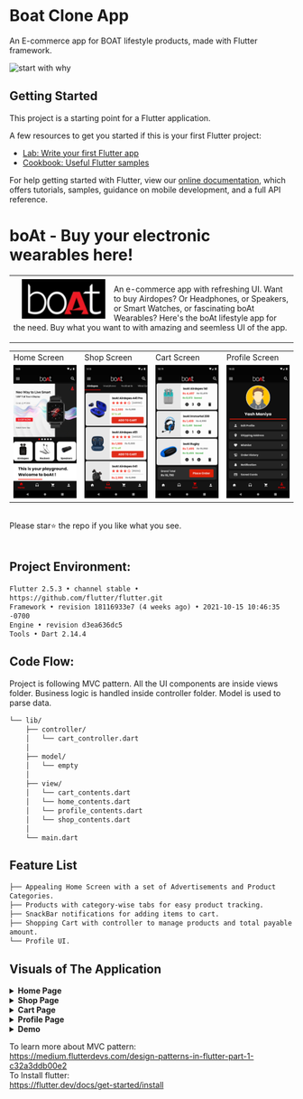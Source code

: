 # Boat Clone App 
An E-commerce app for BOAT lifestyle products, made with Flutter framework.

![start with why](https://img.shields.io/badge/status-in%20progress-brightgreen.svg?style=flat)

## Getting Started

This project is a starting point for a Flutter application.

A few resources to get you started if this is your first Flutter project:

- [Lab: Write your first Flutter app](https://flutter.dev/docs/get-started/codelab)
- [Cookbook: Useful Flutter samples](https://flutter.dev/docs/cookbook)

For help getting started with Flutter, view our
[online documentation](https://flutter.dev/docs), which offers tutorials,
samples, guidance on mobile development, and a full API reference.


# boAt - Buy your electronic wearables here!
<table>
  <tr>
    <td>
      <img src="assets/logo.png" height=70 align="left", style="margin:5px 15px"> 
    <p>An e-commerce app with refreshing UI. Want to buy Airdopes? Or Headphones, or Speakers, or Smart Watches, or fascinating boAt Wearables? Here's the boAt lifestyle app for the need. Buy what you want to with amazing and seemless UI of the app.
      </p>
    </td>
  </tr>
</table>
<table>
  <tr>
     <td>Home Screen</td>
     <td>Shop Screen</td>
     <td>Cart Screen</td>
     <td>Profile Screen</td>
  </tr>
  <tr>
    <td><img src="./assets/screenshots/home/ads/home_ad1.png" width=270 ></td>
    <td><img src="./assets/screenshots/shop/airdopes.png" width=270 ></td>
    <td><img src="./assets/screenshots/cart/cart.png" width=270 ></td>
    <td><img src="./assets/screenshots/profile/profile.png" width=270 ></td>
  </tr>
 </table>

<br> Please star⭐ the repo if you like what you see.
<br>
<br>


## Project Environment:
```
Flutter 2.5.3 • channel stable • https://github.com/flutter/flutter.git
Framework • revision 18116933e7 (4 weeks ago) • 2021-10-15 10:46:35 -0700
Engine • revision d3ea636dc5
Tools • Dart 2.14.4
```

## Code Flow:
Project is following MVC pattern. All the UI components are inside views folder. Business logic is handled inside controller folder. Model is used to parse data.

```
└── lib/
    ├── controller/
    │   └── cart_controller.dart
    │
    ├── model/
    │   └── empty
    │
    ├── view/
    │   └── cart_contents.dart
    │   └── home_contents.dart
    │   └── profile_contents.dart
    │   └── shop_contents.dart
    │
    └── main.dart
```

## Feature List
```
├── Appealing Home Screen with a set of Advertisements and Product Categories.
├── Products with category-wise tabs for easy product tracking.
├── SnackBar notifications for adding items to cart.
├── Shopping Cart with controller to manage products and total payable amount.
└── Profile UI.
```

## **Visuals of The Application**

<!-- ----------------------------------- Home Page ---------------------------------- -->

<details>
  <summary> <b>Home Page</b></summary><br/>
  <table>
  <tr>
     <td>Advertisement 2</td>
     <td>Advertisement 3</td>
     <td>Advertisement 4</td>
     <td>Advertisement 5</td>
  </tr>
  <tr>
     <td><img src="./assets/screenshots/home/ads/home_ad2.png" width=270 ></td>
     <td><img src="./assets/screenshots/home/ads/home_ad3.png" width=270 ></td>
     <td><img src="./assets/screenshots/home/ads/home_ad4.png" width=270 ></td>
     <td><img src="./assets/screenshots/home/ads/home_ad5.png" width=270 ></td>
  </tr>
  <tr>
     <td>boAt-Head Kiara</td>
     <td>boAt-Head Kartik</td>
     <td>boAt-Head Rashmika</td>
     <td>boAt-Head KL Rahul</td>
  </tr>
  <tr>
    <td><img src="./assets/screenshots/home/boatheads/boathead1.png" width=270 ></td>
    <td><img src="./assets/screenshots/home/boatheads/boathead2.png" width=270 ></td>
    <td><img src="./assets/screenshots/home/boatheads/boathead3.png" width=270 ></td>
    <td><img src="./assets/screenshots/home/boatheads/boathead4.png" width=270 ></td>
  </tr>
  <tr>
     <td>Empty Search Bar</td>
     <td>Search Text</td>
     <td>Drawer</td>
     <td>Home Page End</td>
  </tr>
  <tr>
     <td><img src="./assets/screenshots/search_bar/search_bar.png" width=270 ></td>
     <td><img src="./assets/screenshots/search_bar/search_on.png" width=270 ></td>
     <td><img src="./assets/screenshots/drawer/drawer.png" width=270 ></td>
     <td><img src="./assets/screenshots/home/home_end.png" width=270 ></td>
  </tr>
  </table>
</details>

<!-- ------------------------------- Shop Page ------------------------------------ -->

<details>
  <summary> <b>Shop Page</b></summary><br/>
  <table>
  <tr>
     <td>Airdopes Tab</td>
     <td>Headphones Tab</td>
     <td>Neckbands Tab</td>
     <td>Wired Tab</td>
  </tr>
  <tr>
     <td><img src="./assets/screenshots/shop/airdopes.png" width=270 ></td>
     <td><img src="./assets/screenshots/shop/headphones.png" width=270 ></td>
     <td><img src="./assets/screenshots/shop/neckbands.png" width=270 ></td>
     <td><img src="./assets/screenshots/shop/wired.png" width=270 ></td>
  </tr>
  </table>
  <table>
  <tr>
     <td>Speakers Tab</td>
     <td>Smartwatches Tab</td>
     <td>SnackBar Message</td>
  </tr>
  <tr>
    <td><img src="./assets/screenshots/shop/speakers.png" width=270 ></td>
    <td><img src="./assets/screenshots/shop/smartwatches.png" width=270 ></td>
    <td><img src="./assets/screenshots/shop/snackbar.png" width=270 ></td>
  </tr>
  </table>
</details>

<!-- ------------------------------- Cart Page ------------------------------------ -->


<details>
  <summary> <b>Cart Page</b></summary><br/>
  <table>
  <tr>
     <td>Empty Cart</td>
     <td>Filled Cart</td>
  </tr>
  <tr>
     <td><img src="./assets/screenshots/cart/empty_cart.png" width=270 ></td>
     <td><img src="./assets/screenshots/cart/cart.png" width=270 ></td>
  </tr>
  </table>
</details>

<!-- ------------------------------- Profile Page ------------------------------------ -->

<details>
  <summary> <b>Profile Page</b></summary><br/>
  <table>
  <tr>
     <td>Profile</td>
  </tr>
  <tr>
     <td><img src="./assets/screenshots/profile/profile.png" width=270 ></td>
  </tr>
  </table>
</details>

<!-- ---------------------------------- Demo ---------------------------------------- -->


<details>
  <summary> <b>Demo</b></summary><br/>
  <table>
  <tr>
     <td>Home Demo</td>
     <td>Tab bar Demo</td>
     <td>Snackbar Demo</td>
     <td>Cart Demo</td>
  </tr>
  <tr>
    <td><img src="./assets/screenshots/demo_gifs/home.gif" width=270 ></td>
    <td><img src="./assets/screenshots/demo_gifs/tabBar.gif" width=270 ></td>
    <td><img src="./assets/screenshots/demo_gifs/snackbar.gif" width=270 ></td>
    <td><img src="./assets/screenshots/demo_gifs/cart.gif" width=270 ></td>
  </tr>
  </table>
</details>

 <!-- -------------------------------------------------------------------------- -->

To learn more about MVC pattern:<br>
https://medium.flutterdevs.com/design-patterns-in-flutter-part-1-c32a3ddb00e2<br>
To Install flutter:<br>
https://flutter.dev/docs/get-started/install